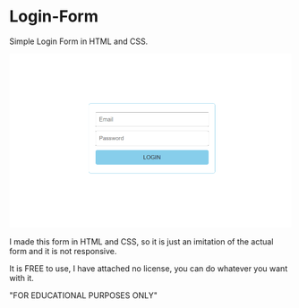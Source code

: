# Login-Form
Simple Login Form in HTML and CSS.

![Image Alt](https://github.com/adimonn/Login-Form/blob/27632d8d85ac7f3003bb3edc813f9bb357f2bf68/SCREENSHOT.png)

I made this form in HTML and CSS, so it is just an imitation of the actual form and it is not responsive.

It is FREE to use, I have attached no license, you can do whatever you want with it.

"FOR EDUCATIONAL PURPOSES ONLY"
